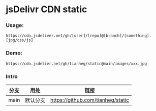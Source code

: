 # jsDelivr CDN static

### Usage:

```text
https://cdn.jsdeliver.net/gh/[user]/[repo]@[branch]/[something].[jpg/css/js]
```

### Demo:

```text
https://cdn.jsdelivr.net/gh/tianheg/static@main/images/xxx.jpg
```

### Intro

 分支 | 用处 | 链接
 --- | --- | ---
 main | 默认分支 | <https://github.com/tianheg/static>
 
